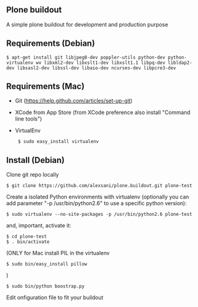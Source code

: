 Plone buildout
--------------
A simple plone buildout for development and production purpose


Requirements (Debian)
---------------------

    $ apt-get install git libjpeg8-dev poppler-utils python-dev python-virtualenv wv libxml2-dev libxslt1-dev libxslt1.1 libpq-dev libldap2-dev libsasl2-dev libssl-dev libaio-dev ncurses-dev libpcre3-dev

Requirements (Mac)
---------------------
 - Git (https://help.github.com/articles/set-up-git)
 - XCode from App Store (from XCode preference also install "Command line tools")
 - VirtualEnv                         
                          
        $ sudo easy_install virtualenv


Install (Debian)
----------------
Clone git repo locally

    $ git clone https://github.com/alexsani/plone.buildout.git plone-test

Create a isolated Python environments with virtualenv (optionally you can add parameter "-p /usr/bin/python2.6" to use a specific python version):

    $ sudo virtualenv --no-site-packages -p /usr/bin/python2.6 plone-test

and, important, activate it:

    $ cd plone-test
    $ . bin/activate

(ONLY for Mac install PIL in the virtualenv

    $ sudo bin/easy_install pillow
    
)

    $ sudo bin/python boostrap.py

Edit onfiguration file to fit your buildout



